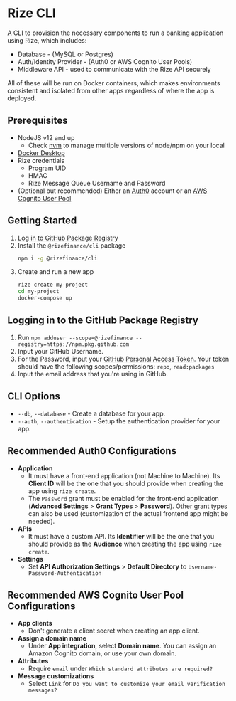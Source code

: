 # Rize CLI
A CLI to provision the necessary components to run a banking application using Rize, which includes:
- Database - (MySQL or Postgres)
- Auth/Identity Provider - (Auth0 or AWS Cognito User Pools)
- Middleware API - used to communicate with the Rize API securely

All of these will be run on Docker containers, which makes environments consistent and isolated from other apps regardless of where the app is deployed.

## Prerequisites
- NodeJS v12 and up
    - Check [nvm](https://github.com/creationix/nvm) to manage multiple versions of node/npm on your local
- [Docker Desktop](https://www.docker.com/products/docker-desktop)
- Rize credentials
    - Program UID
    - HMAC
    - Rize Message Queue Username and Password
- (Optional but recommended) Either an [Auth0](https://auth0.com/) account or an [AWS Cognito User Pool](https://docs.aws.amazon.com/cognito/latest/developerguide/cognito-user-identity-pools.html)

## Getting Started
1. [Log in to GitHub Package Registry](#logging-in-to-the-github-package-registry)
2. Install the `@rizefinance/cli` package 
    ```sh
    npm i -g @rizefinance/cli
    ```
3. Create and run a new app
    ```sh
    rize create my-project
    cd my-project
    docker-compose up
    ```

## Logging in to the GitHub Package Registry
1. Run `npm adduser --scope=@rizefinance --registry=https://npm.pkg.github.com`
2. Input your GitHub Username.
3. For the Password, input your [GitHub Personal Access Token](https://docs.github.com/en/github/authenticating-to-github/creating-a-personal-access-token). Your token should have the following scopes/permissions: `repo`, `read:packages`
4. Input the email address that you're using in GitHub.

## CLI Options
- `--db`, `--database` - Create a database for your app.
- `--auth`, `--authentication` - Setup the authentication provider for your app.

## Recommended Auth0 Configurations
- **Application**
    - It must have a front-end application (not Machine to Machine). Its **Client ID** will be the one that you should provide when creating the app using `rize create`.
    - The `Password` grant must be enabled for the front-end application (**Advanced Settings** > **Grant Types** > **Password**). Other grant types can also be used (customization of the actual frontend app might be needed).
- **APIs**
    - It must have a custom API. Its **Identifier** will be the one that you should provide as the **Audience** when creating the app using `rize create`.
- **Settings**
    - Set **API Authorization Settings** > **Default Directory** to `Username-Password-Authentication`

## Recommended AWS Cognito User Pool Configurations
- **App clients**
    - Don't generate a client secret when creating an app client.
- **Assign a domain name**
    - Under **App integration**, select **Domain name**. You can assign an Amazon Cognito domain, or use your own domain.
- **Attributes**
    - Require `email` under `Which standard attributes are required?
`
- **Message customizations**
    - Select `Link` for `Do you want to customize your email verification messages?`